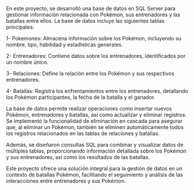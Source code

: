 En este proyecto, se desarrolló una base de datos en SQL Server para gestionar información relacionada con Pokémon, sus entrenadores y las batallas entre ellos. La base de datos incluye las siguientes tablas principales:

1- Pokemones: Almacena información sobre los Pokémon, incluyendo su nombre, tipo, habilidad y estadísticas generales.

2- Entrenadores: Contiene datos sobre los entrenadores, identificados por un nombre único.

3- Relaciones: Define la relación entre los Pokémon y sus respectivos entrenadores.

4- Batallas: Registra los enfrentamientos entre los entrenadores, detallando los Pokémon participantes, la fecha de la batalla y el ganador.

La base de datos permite realizar operaciones como insertar nuevos Pokémon, entrenadores y batallas, así como actualizar y eliminar registros. Se implementó la funcionalidad de eliminación en cascada para asegurar que, al eliminar un Pokémon, también se eliminen automáticamente todos los registros relacionados en las tablas de relaciones y batallas.

Además, se diseñaron consultas SQL para combinar y visualizar datos de múltiples tablas, proporcionando información detallada sobre los Pokémon y sus entrenadores, así como los resultados de las batallas.

Este proyecto ofrece una solución integral para la gestión de datos en un contexto de batallas Pokémon, facilitando el seguimiento y análisis de las interacciones entre entrenadores y sus Pokémon.






